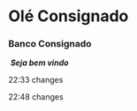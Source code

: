 # Olé Consignado #

### 	Banco Consignado



​	***Seja bem vindo***









22:33 changes

22:48 changes
